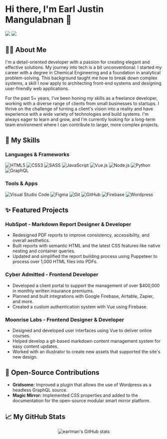 # Hi there, I'm Earl Justin Mangulabnan 👋

<a href="https://www.linkedin.com/in/earljustin/" target="_blank"><img src="https://img.shields.io/badge/LinkedIn-0077B5?style=for-the-badge&logo=linkedin&logoColor=white" /></a>
<a href="mailto:contact@earljman.dev"><img src="https://img.shields.io/badge/Email-D14836?style=for-the-badge&logo=gmail&logoColor=white" /></a>

## 👨‍💻 About Me

I'm a detail-oriented developer with a passion for creating elegant and effective solutions. My journey into tech is a bit unconventional: I started my career with a degree in Chemical Engineering and a foundation in analytical problem-solving. This background taught me how to break down complex systems, a skill I now apply to architecting front-end systems and designing user-friendly web applications.

For the past 5+ years, I've been honing my skills as a freelance developer, working with a diverse range of clients from small businesses to startups. I thrive on the challenge of turning a client's vision into a reality and have experience with a wide variety of technologies and build systems. I'm always eager to learn and grow, and I'm currently looking for a long-term team environment where I can contribute to larger, more complex projects.

## 🚀 My Skills

### Languages & Frameworks
![HTML5](https://img.shields.io/badge/html5-%23E34F26.svg?style=for-the-badge&logo=html5&logoColor=white)
![CSS3](https://img.shields.io/badge/css3-%231572B6.svg?style=for-the-badge&logo=css3&logoColor=white)
![SASS](https://img.shields.io/badge/SASS-hotpink.svg?style=for-the-badge&logo=SASS&logoColor=white)
![JavaScript](https://img.shields.io/badge/javascript-%23323330.svg?style=for-the-badge&logo=javascript&logoColor=%23F7DF1E)
![Vue.js](https://img.shields.io/badge/vuejs-%2335495e.svg?style=for-the-badge&logo=vuedotjs&logoColor=%234FC08D)
![Node.js](https://img.shields.io/badge/node.js-6DA55F?style=for-the-badge&logo=node.js&logoColor=white)
![Python](https://img.shields.io/badge/python-3670A0?style=for-the-badge&logo=python&logoColor=ffdd54)
![GraphQL](https://img.shields.io/badge/GraphQL-E10098?style=for-the-badge&logo=graphql&logoColor=white)

### Tools & Apps
![Visual Studio Code](https://img.shields.io/badge/VS%20Code-0078d7.svg?style=for-the-badge&logo=visual-studio-code&logoColor=white)
![Figma](https://img.shields.io/badge/figma-%23F24E1E.svg?style=for-the-badge&logo=figma&logoColor=white)
![Git](https://img.shields.io/badge/git-%23F05033.svg?style=for-the-badge&logo=git&logoColor=white)
![GitHub](https://img.shields.io/badge/github-%23121011.svg?style=for-the-badge&logo=github&logoColor=white)
![Firebase](https://img.shields.io/badge/Firebase-039BE5?style=for-the-badge&logo=Firebase&logoColor=white)
![Wordpress](https://img.shields.io/badge/Wordpress-21759B?style=for-the-badge&logo=wordpress&logoColor=white)

## ✨ Featured Projects

### HubSpot - Markdown Report Designer & Developer
* Redesigned PDF reports to improve consistency, accessibility, and overall aesthetics.
* Built reports with semantic HTML and the latest CSS features like native nesting and container queries.
* Updated and simplified the report building process using Puppeteer to process over 1,000 HTML files into PDFs.

### Cyber Admitted - Frontend Developer
* Developed a client portal to support the management of over $400,000 in monthly written insurance premiums.
* Planned and built integrations with Google Firebase, Airtable, Zapier, and more.
* Created a custom authentication system with Vue using Firebase.

### Moonrise Labs - Frontend Designer & Developer
* Designed and developed user interfaces using Vue to deliver online courses.
* Helped develop a git-based markdown content management system for easy content updates.
* Worked with an illustrator to create new assets that supported the site's new design.

## 🌱 Open-Source Contributions

* **Gridsome:** Improved a plugin that allows the use of Wordpress as a headless GraphQL source.
* **Magic Mirror:** Implemented CSS properties and added to the documentation for the open-source modular smart mirror platform.

## 📈 My GitHub Stats

<p align="center">
  <img src="https://github-readme-stats.vercel.app/api?username=earlman&show_icons=true&theme=radical" alt="earlman's GitHub stats" />
</p>
